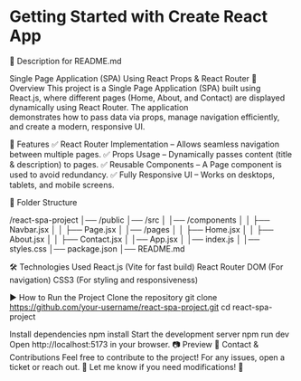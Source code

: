 # Getting Started with Create React App

📌 Description for README.md 

Single Page Application (SPA) Using React Props & React Router
📖 Overview
This project is a Single Page Application (SPA) built using React.js, where different pages
(Home, About, and Contact) are displayed dynamically using React Router. The application  
demonstrates how to pass data via props, manage navigation efficiently, and create a modern, 
responsive UI.

🚀 Features
✅ React Router Implementation – Allows seamless navigation between multiple pages.
✅ Props Usage – Dynamically passes content (title & description) to pages.
✅ Reusable Components – A Page component is used to avoid redundancy.
✅ Fully Responsive UI – Works on desktops, tablets, and mobile screens.



📂 Folder Structure


/react-spa-project
│── /public
│── /src
│   │── /components
│   │   ├── Navbar.jsx
│   │   ├── Page.jsx
│   │── /pages
│   │   ├── Home.jsx
│   │   ├── About.jsx
│   │   ├── Contact.jsx
│   │── App.jsx
│   │── index.js
│   │── styles.css
│── package.json
│── README.md






🛠️ Technologies Used
React.js (Vite for fast build)
React Router DOM (For navigation)
CSS3 (For styling and responsiveness)



▶️ How to Run the Project
Clone the repository
git clone https://github.com/your-username/react-spa-project.git
cd react-spa-project

Install dependencies
npm install
Start the development server
npm run dev
Open http://localhost:5173 in your browser.
📷 Preview
📩 Contact & Contributions
Feel free to contribute to the project! For any issues, open a ticket or reach out. 🚀
Let me know if you need modifications! 🎯



























